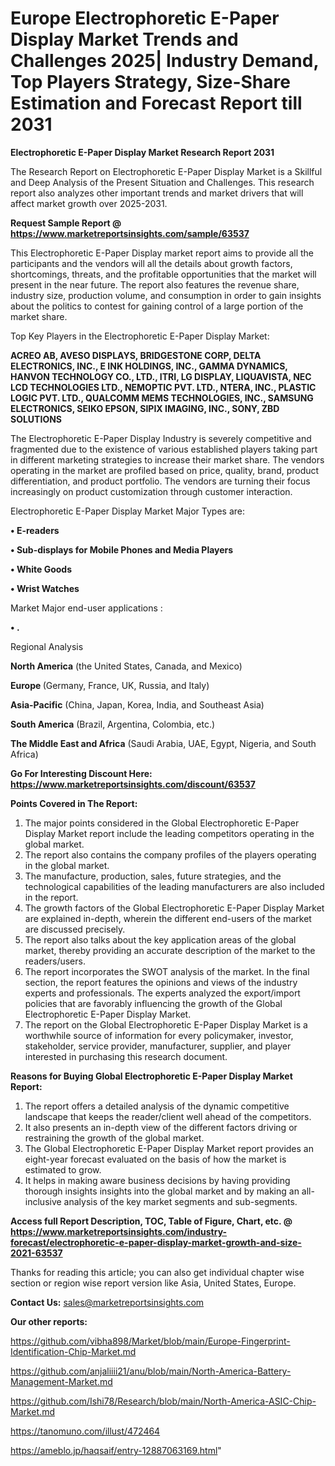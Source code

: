 # Europe Electrophoretic E-Paper Display Market Trends and Challenges 2025| Industry Demand, Top Players Strategy, Size-Share Estimation and Forecast Report till 2031

<strong>Electrophoretic E-Paper Display Market Research Report 2031</strong>

The Research Report on Electrophoretic E-Paper Display Market is a Skillful and Deep Analysis of the Present Situation and Challenges. This research report also analyzes other important trends and market drivers that will affect market growth over 2025-2031.

<strong>Request Sample Report @ <a href=https://www.marketreportsinsights.com/sample/63537>https://www.marketreportsinsights.com/sample/63537</a></strong>

This Electrophoretic E-Paper Display market report aims to provide all the participants and the vendors will all the details about growth factors, shortcomings, threats, and the profitable opportunities that the market will present in the near future. The report also features the revenue share, industry size, production volume, and consumption in order to gain insights about the politics to contest for gaining control of a large portion of the market share.

Top Key Players in the Electrophoretic E-Paper Display Market:

<strong>ACREO AB, AVESO DISPLAYS, BRIDGESTONE CORP, DELTA ELECTRONICS, INC., E INK HOLDINGS, INC., GAMMA DYNAMICS, HANVON TECHNOLOGY CO., LTD., ITRI, LG DISPLAY, LIQUAVISTA, NEC LCD TECHNOLOGIES LTD., NEMOPTIC PVT. LTD., NTERA, INC., PLASTIC LOGIC PVT. LTD., QUALCOMM MEMS TECHNOLOGIES, INC., SAMSUNG ELECTRONICS, SEIKO EPSON, SIPIX IMAGING, INC., SONY, ZBD SOLUTIONS</strong>

The Electrophoretic E-Paper Display Industry is severely competitive and fragmented due to the existence of various established players taking part in different marketing strategies to increase their market share. The vendors operating in the market are profiled based on price, quality, brand, product differentiation, and product portfolio. The vendors are turning their focus increasingly on product customization through customer interaction.

Electrophoretic E-Paper Display Market Major Types are:

<strong>• E-readers

• Sub-displays for Mobile Phones and Media Players

• White Goods

• Wrist Watches</strong>

Market Major end-user applications :

<strong>• .</strong>

Regional Analysis

</u><strong><b>North America</b></strong> (the United States, Canada, and Mexico)

<strong><b>Europe </b></strong>(Germany, France, UK, Russia, and Italy)

<strong><b>Asia-Pacific</b></strong> (China, Japan, Korea, India, and Southeast Asia)

<strong><b>South America</b></strong> (Brazil, Argentina, Colombia, etc.)

<strong><b>The Middle East and Africa</b></strong> (Saudi Arabia, UAE, Egypt, Nigeria, and South Africa)

<strong>Go For Interesting Discount Here: <a href=https://www.marketreportsinsights.com/discount/63537>https://www.marketreportsinsights.com/discount/63537</a></strong>

<strong>Points Covered in The Report:</strong>
<ol>
  <li>The major points considered in the Global Electrophoretic E-Paper Display Market report include the leading competitors operating in the global market.</li>
  <li>The report also contains the company profiles of the players operating in the global market.</li>
  <li>The manufacture, production, sales, future strategies, and the technological capabilities of the leading manufacturers are also included in the report.</li>
  <li>The growth factors of the Global Electrophoretic E-Paper Display Market are explained in-depth, wherein the different end-users of the market are discussed precisely.</li>
  <li>The report also talks about the key application areas of the global market, thereby providing an accurate description of the market to the readers/users.</li>
  <li>The report incorporates the SWOT analysis of the market. In the final section, the report features the opinions and views of the industry experts and professionals. The experts analyzed the export/import policies that are favorably influencing the growth of the Global Electrophoretic E-Paper Display Market.</li>
  <li>The report on the Global Electrophoretic E-Paper Display Market is a worthwhile source of information for every policymaker, investor, stakeholder, service provider, manufacturer, supplier, and player interested in purchasing this research document.</li>
</ol>
<strong>Reasons for Buying Global Electrophoretic E-Paper Display Market Report:</strong>

<ol>
  <li>The report offers a detailed analysis of the dynamic competitive landscape that keeps the reader/client well ahead of the competitors.</li>
  <li>It also presents an in-depth view of the different factors driving or restraining the growth of the global market.</li>
  <li>The Global Electrophoretic E-Paper Display Market report provides an eight-year forecast evaluated on the basis of how the market is estimated to grow.</li>
  <li>It helps in making aware business decisions by having providing thorough insights insights into the global market and by making an all-inclusive analysis of the key market segments and sub-segments.</li>
</ol>
<strong>Access full Report Description, TOC, Table of Figure, Chart, etc. @ <a href=https://www.marketreportsinsights.com/industry-forecast/electrophoretic-e-paper-display-market-growth-and-size-2021-63537>https://www.marketreportsinsights.com/industry-forecast/electrophoretic-e-paper-display-market-growth-and-size-2021-63537</a></strong>


Thanks for reading this article; you can also get individual chapter wise section or region wise report version like Asia, United States, Europe.

<strong>Contact Us:</strong>
sales@marketreportsinsights.com

<strong>Our other reports:</strong>

<a href=https://github.com/vibha898/Market/blob/main/Europe-Fingerprint-Identification-Chip-Market.md>https://github.com/vibha898/Market/blob/main/Europe-Fingerprint-Identification-Chip-Market.md</a>

<a href=https://github.com/anjaliiii21/anu/blob/main/North-America-Battery-Management-Market.md>https://github.com/anjaliiii21/anu/blob/main/North-America-Battery-Management-Market.md</a>

<a href=https://github.com/Ishi78/Research/blob/main/North-America-ASIC-Chip-Market.md>https://github.com/Ishi78/Research/blob/main/North-America-ASIC-Chip-Market.md</a>

<a href=https://tanomuno.com/illust/472464>https://tanomuno.com/illust/472464</a>

<a href=https://ameblo.jp/haqsaif/entry-12887063169.html>https://ameblo.jp/haqsaif/entry-12887063169.html</a>"
